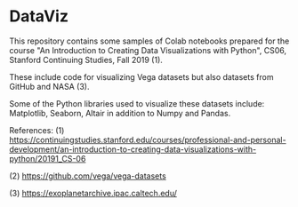 # DataViz

This repository contains some samples of Colab notebooks prepared for the course "An Introduction to Creating Data Visualizations with Python", CS06, Stanford Continuing Studies, Fall 2019 (1).

These include code for visualizing Vega datasets but also datasets from GitHub and NASA (3).

Some of the Python libraries used to visualize these datasets include: Matplotlib, Seaborn, Altair in addition to Numpy and Pandas.

References:
(1) https://continuingstudies.stanford.edu/courses/professional-and-personal-development/an-introduction-to-creating-data-visualizations-with-python/20191_CS-06

(2) https://github.com/vega/vega-datasets

(3) https://exoplanetarchive.ipac.caltech.edu/
